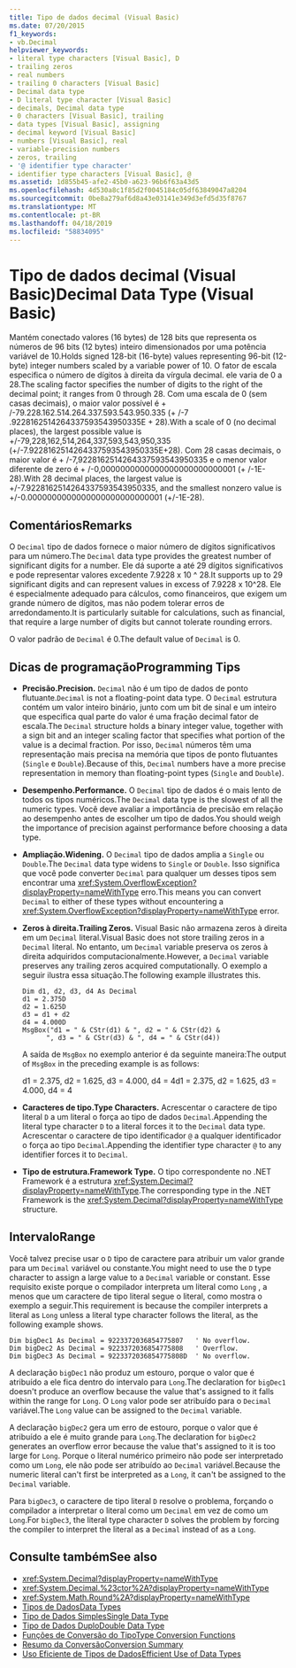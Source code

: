 ```yaml
---
title: Tipo de dados decimal (Visual Basic)
ms.date: 07/20/2015
f1_keywords:
- vb.Decimal
helpviewer_keywords:
- literal type characters [Visual Basic], D
- trailing zeros
- real numbers
- trailing 0 characters [Visual Basic]
- Decimal data type
- D literal type character [Visual Basic]
- decimals, Decimal data type
- 0 characters [Visual Basic], trailing
- data types [Visual Basic], assigning
- decimal keyword [Visual Basic]
- numbers [Visual Basic], real
- variable-precision numbers
- zeros, trailing
- '@ identifier type character'
- identifier type characters [Visual Basic], @
ms.assetid: 1d855b45-afe2-45b0-a623-96b6f63a43d5
ms.openlocfilehash: 4d530a8c1f85d2f0045184c05df63849047a8204
ms.sourcegitcommit: 0be8a279af6d8a43e03141e349d3efd5d35f8767
ms.translationtype: MT
ms.contentlocale: pt-BR
ms.lasthandoff: 04/18/2019
ms.locfileid: "58834095"
---
```

# <a name="decimal-data-type-visual-basic"></a><span data-ttu-id="73196-102">Tipo de dados decimal (Visual Basic)</span><span class="sxs-lookup"><span data-stu-id="73196-102">Decimal Data Type (Visual Basic)</span></span>
<span data-ttu-id="73196-103">Mantém conectado valores (16 bytes) de 128 bits que representa os números de 96 bits (12 bytes) inteiro dimensionados por uma potência variável de 10.</span><span class="sxs-lookup"><span data-stu-id="73196-103">Holds signed 128-bit (16-byte) values representing 96-bit (12-byte) integer numbers scaled by a variable power of 10.</span></span> <span data-ttu-id="73196-104">O fator de escala especifica o número de dígitos à direita da vírgula decimal. ele varia de 0 a 28.</span><span class="sxs-lookup"><span data-stu-id="73196-104">The scaling factor specifies the number of digits to the right of the decimal point; it ranges from 0 through 28.</span></span> <span data-ttu-id="73196-105">Com uma escala de 0 (sem casas decimais), o maior valor possível é + /-79.228.162.514.264.337.593.543.950.335 (+ /-7 .9228162514264337593543950335E + 28).</span><span class="sxs-lookup"><span data-stu-id="73196-105">With a scale of 0 (no decimal places), the largest possible value is +/-79,228,162,514,264,337,593,543,950,335 (+/-7.9228162514264337593543950335E+28).</span></span> <span data-ttu-id="73196-106">Com 28 casas decimais, o maior valor é + /-7,9228162514264337593543950335 e o menor valor diferente de zero é + /-0,0000000000000000000000000001 (+ /-1E-28).</span><span class="sxs-lookup"><span data-stu-id="73196-106">With 28 decimal places, the largest value is +/-7.9228162514264337593543950335, and the smallest nonzero value is +/-0.0000000000000000000000000001 (+/-1E-28).</span></span>  
  
## <a name="remarks"></a><span data-ttu-id="73196-107">Comentários</span><span class="sxs-lookup"><span data-stu-id="73196-107">Remarks</span></span>  
 <span data-ttu-id="73196-108">O `Decimal` tipo de dados fornece o maior número de dígitos significativos para um número.</span><span class="sxs-lookup"><span data-stu-id="73196-108">The `Decimal` data type provides the greatest number of significant digits for a number.</span></span> <span data-ttu-id="73196-109">Ele dá suporte a até 29 dígitos significativos e pode representar valores excedente 7.9228 x 10 ^ 28.</span><span class="sxs-lookup"><span data-stu-id="73196-109">It supports up to 29 significant digits and can represent values in excess of 7.9228 x 10^28.</span></span> <span data-ttu-id="73196-110">Ele é especialmente adequado para cálculos, como financeiros, que exigem um grande número de dígitos, mas não podem tolerar erros de arredondamento.</span><span class="sxs-lookup"><span data-stu-id="73196-110">It is particularly suitable for calculations, such as financial, that require a large number of digits but cannot tolerate rounding errors.</span></span>  
  
 <span data-ttu-id="73196-111">O valor padrão de `Decimal` é 0.</span><span class="sxs-lookup"><span data-stu-id="73196-111">The default value of `Decimal` is 0.</span></span>  
  
## <a name="programming-tips"></a><span data-ttu-id="73196-112">Dicas de programação</span><span class="sxs-lookup"><span data-stu-id="73196-112">Programming Tips</span></span>  
  
-   <span data-ttu-id="73196-113">**Precisão.**</span><span class="sxs-lookup"><span data-stu-id="73196-113">**Precision.**</span></span> <span data-ttu-id="73196-114">`Decimal` não é um tipo de dados de ponto flutuante.</span><span class="sxs-lookup"><span data-stu-id="73196-114">`Decimal` is not a floating-point data type.</span></span> <span data-ttu-id="73196-115">O `Decimal` estrutura contém um valor inteiro binário, junto com um bit de sinal e um inteiro que especifica qual parte do valor é uma fração decimal fator de escala.</span><span class="sxs-lookup"><span data-stu-id="73196-115">The `Decimal` structure holds a binary integer value, together with a sign bit and an integer scaling factor that specifies what portion of the value is a decimal fraction.</span></span> <span data-ttu-id="73196-116">Por isso, `Decimal` números têm uma representação mais precisa na memória que tipos de ponto flutuantes (`Single` e `Double`).</span><span class="sxs-lookup"><span data-stu-id="73196-116">Because of this, `Decimal` numbers have a more precise representation in memory than floating-point types (`Single` and `Double`).</span></span>  
  
-   <span data-ttu-id="73196-117">**Desempenho.**</span><span class="sxs-lookup"><span data-stu-id="73196-117">**Performance.**</span></span> <span data-ttu-id="73196-118">O `Decimal` tipo de dados é o mais lento de todos os tipos numéricos.</span><span class="sxs-lookup"><span data-stu-id="73196-118">The `Decimal` data type is the slowest of all the numeric types.</span></span> <span data-ttu-id="73196-119">Você deve avaliar a importância de precisão em relação ao desempenho antes de escolher um tipo de dados.</span><span class="sxs-lookup"><span data-stu-id="73196-119">You should weigh the importance of precision against performance before choosing a data type.</span></span>  
  
-   <span data-ttu-id="73196-120">**Ampliação.**</span><span class="sxs-lookup"><span data-stu-id="73196-120">**Widening.**</span></span> <span data-ttu-id="73196-121">O `Decimal` tipo de dados amplia a `Single` ou `Double`.</span><span class="sxs-lookup"><span data-stu-id="73196-121">The `Decimal` data type widens to `Single` or `Double`.</span></span> <span data-ttu-id="73196-122">Isso significa que você pode converter `Decimal` para qualquer um desses tipos sem encontrar uma <xref:System.OverflowException?displayProperty=nameWithType> erro.</span><span class="sxs-lookup"><span data-stu-id="73196-122">This means you can convert `Decimal` to either of these types without encountering a <xref:System.OverflowException?displayProperty=nameWithType> error.</span></span>  
  
-   <span data-ttu-id="73196-123">**Zeros à direita.**</span><span class="sxs-lookup"><span data-stu-id="73196-123">**Trailing Zeros.**</span></span> <span data-ttu-id="73196-124">Visual Basic não armazena zeros à direita em um `Decimal` literal.</span><span class="sxs-lookup"><span data-stu-id="73196-124">Visual Basic does not store trailing zeros in a `Decimal` literal.</span></span> <span data-ttu-id="73196-125">No entanto, um `Decimal` variable preserva os zeros à direita adquiridos computacionalmente.</span><span class="sxs-lookup"><span data-stu-id="73196-125">However, a `Decimal` variable preserves any trailing zeros acquired computationally.</span></span> <span data-ttu-id="73196-126">O exemplo a seguir ilustra essa situação.</span><span class="sxs-lookup"><span data-stu-id="73196-126">The following example illustrates this.</span></span>  
  
    ```  
    Dim d1, d2, d3, d4 As Decimal  
    d1 = 2.375D  
    d2 = 1.625D  
    d3 = d1 + d2  
    d4 = 4.000D  
    MsgBox("d1 = " & CStr(d1) & ", d2 = " & CStr(d2) &  
          ", d3 = " & CStr(d3) & ", d4 = " & CStr(d4))  
    ```  
  
     <span data-ttu-id="73196-127">A saída de `MsgBox` no exemplo anterior é da seguinte maneira:</span><span class="sxs-lookup"><span data-stu-id="73196-127">The output of `MsgBox` in the preceding example is as follows:</span></span>  
  
     <span data-ttu-id="73196-128">d1 = 2.375, d2 = 1.625, d3 = 4.000, d4 = 4</span><span class="sxs-lookup"><span data-stu-id="73196-128">d1 = 2.375, d2 = 1.625, d3 = 4.000, d4 = 4</span></span>  
  
-   <span data-ttu-id="73196-129">**Caracteres de tipo.**</span><span class="sxs-lookup"><span data-stu-id="73196-129">**Type Characters.**</span></span> <span data-ttu-id="73196-130">Acrescentar o caractere de tipo literal `D` a um literal o força ao tipo de dados `Decimal`.</span><span class="sxs-lookup"><span data-stu-id="73196-130">Appending the literal type character `D` to a literal forces it to the `Decimal` data type.</span></span> <span data-ttu-id="73196-131">Acrescentar o caractere de tipo identificador `@` a qualquer identificador o força ao tipo `Decimal`.</span><span class="sxs-lookup"><span data-stu-id="73196-131">Appending the identifier type character `@` to any identifier forces it to `Decimal`.</span></span>  
  
-   <span data-ttu-id="73196-132">**Tipo de estrutura.**</span><span class="sxs-lookup"><span data-stu-id="73196-132">**Framework Type.**</span></span> <span data-ttu-id="73196-133">O tipo correspondente no .NET Framework é a estrutura <xref:System.Decimal?displayProperty=nameWithType>.</span><span class="sxs-lookup"><span data-stu-id="73196-133">The corresponding type in the .NET Framework is the <xref:System.Decimal?displayProperty=nameWithType> structure.</span></span>  
  
## <a name="range"></a><span data-ttu-id="73196-134">Intervalo</span><span class="sxs-lookup"><span data-stu-id="73196-134">Range</span></span>  
 <span data-ttu-id="73196-135">Você talvez precise usar o `D` tipo de caractere para atribuir um valor grande para um `Decimal` variável ou constante.</span><span class="sxs-lookup"><span data-stu-id="73196-135">You might need to use the `D` type character to assign a large value to a `Decimal` variable or constant.</span></span> <span data-ttu-id="73196-136">Esse requisito existe porque o compilador interpreta um literal como `Long` , a menos que um caractere de tipo literal segue o literal, como mostra o exemplo a seguir.</span><span class="sxs-lookup"><span data-stu-id="73196-136">This requirement is because the compiler interprets a literal as `Long` unless a literal type character follows the literal, as the following example shows.</span></span>  
  
```  
Dim bigDec1 As Decimal = 9223372036854775807   ' No overflow.  
Dim bigDec2 As Decimal = 9223372036854775808   ' Overflow.  
Dim bigDec3 As Decimal = 9223372036854775808D  ' No overflow.  
```  
  
 <span data-ttu-id="73196-137">A declaração `bigDec1` não produz um estouro, porque o valor que é atribuído a ele fica dentro do intervalo para `Long`.</span><span class="sxs-lookup"><span data-stu-id="73196-137">The declaration for `bigDec1` doesn't produce an overflow because the value that's assigned to it falls within the range for `Long`.</span></span> <span data-ttu-id="73196-138">O `Long` valor pode ser atribuído para o `Decimal` variável.</span><span class="sxs-lookup"><span data-stu-id="73196-138">The `Long` value can be assigned to the `Decimal` variable.</span></span>  
  
 <span data-ttu-id="73196-139">A declaração `bigDec2` gera um erro de estouro, porque o valor que é atribuído a ele é muito grande para `Long`.</span><span class="sxs-lookup"><span data-stu-id="73196-139">The declaration for `bigDec2` generates an overflow error because the value that's assigned to it is too large for `Long`.</span></span> <span data-ttu-id="73196-140">Porque o literal numérico primeiro não pode ser interpretado como um `Long`, ele não pode ser atribuído ao `Decimal` variável.</span><span class="sxs-lookup"><span data-stu-id="73196-140">Because the numeric literal can't first be interpreted as a `Long`, it can't be assigned to the `Decimal` variable.</span></span>  
  
 <span data-ttu-id="73196-141">Para `bigDec3`, o caractere de tipo literal `D` resolve o problema, forçando o compilador a interpretar o literal como um `Decimal` em vez de como um `Long`.</span><span class="sxs-lookup"><span data-stu-id="73196-141">For `bigDec3`, the literal type character `D` solves the problem by forcing the compiler to interpret the literal as a `Decimal` instead of as a `Long`.</span></span>  
  
## <a name="see-also"></a><span data-ttu-id="73196-142">Consulte também</span><span class="sxs-lookup"><span data-stu-id="73196-142">See also</span></span>

- <xref:System.Decimal?displayProperty=nameWithType>
- <xref:System.Decimal.%23ctor%2A?displayProperty=nameWithType>
- <xref:System.Math.Round%2A?displayProperty=nameWithType>
- [<span data-ttu-id="73196-143">Tipos de Dados</span><span class="sxs-lookup"><span data-stu-id="73196-143">Data Types</span></span>](../../../visual-basic/language-reference/data-types/index.md)
- [<span data-ttu-id="73196-144">Tipo de Dados Simples</span><span class="sxs-lookup"><span data-stu-id="73196-144">Single Data Type</span></span>](../../../visual-basic/language-reference/data-types/single-data-type.md)
- [<span data-ttu-id="73196-145">Tipo de Dados Duplo</span><span class="sxs-lookup"><span data-stu-id="73196-145">Double Data Type</span></span>](../../../visual-basic/language-reference/data-types/double-data-type.md)
- [<span data-ttu-id="73196-146">Funções de Conversão do Tipo</span><span class="sxs-lookup"><span data-stu-id="73196-146">Type Conversion Functions</span></span>](../../../visual-basic/language-reference/functions/type-conversion-functions.md)
- [<span data-ttu-id="73196-147">Resumo da Conversão</span><span class="sxs-lookup"><span data-stu-id="73196-147">Conversion Summary</span></span>](../../../visual-basic/language-reference/keywords/conversion-summary.md)
- [<span data-ttu-id="73196-148">Uso Eficiente de Tipos de Dados</span><span class="sxs-lookup"><span data-stu-id="73196-148">Efficient Use of Data Types</span></span>](../../../visual-basic/programming-guide/language-features/data-types/efficient-use-of-data-types.md)
